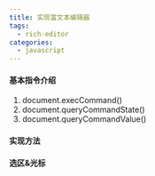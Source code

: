 ```yaml
---
title: 实现富文本编辑器
tags:
  - rich-editor
categories:
  - javascript
---
```


#### 基本指令介绍

1. document.execCommand()
2. document.queryCommandState()
3. document.queryCommandValue()

#### 实现方法

#### 选区&光标